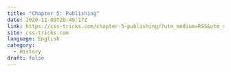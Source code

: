 ```yaml
---
title: "Chapter 5: Publishing"
date: 2020-11-09T20:49:17Z
link: https://css-tricks.com/chapter-5-publishing/?utm_medium=RSS&utm_source=news.12bit.vn
site: css-tricks.com
language: English
category:
  - History
draft: false
---
```

